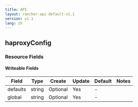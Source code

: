 ```yaml
---
title: API
layout: rancher-api-default-v1.1
version: v1.1
lang: zh
---
```


## haproxyConfig



### Resource Fields

#### Writeable Fields

Field | Type | Create | Update | Default | Notes
---|---|---|---|---|---
defaults | string | Optional | Yes | - | 
global | string | Optional | Yes | - | 



<br>
